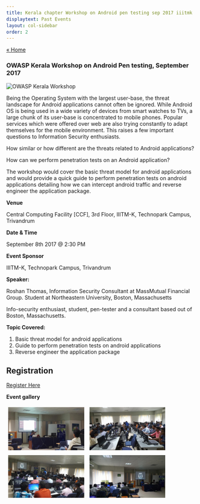 ```yaml
---
title: Kerala chapter Workshop on Android pen testing sep 2017 iiitmk
displaytext: Past Events
layout: col-sidebar
order: 2
---
```

<a href="../index.html" class="previous">&laquo; Home</a>

### OWASP Kerala Workshop on Android Pen testing, September 2017

<img src="/assets/images/september.jpg" alt="OWASP Kerala Workshop">

Being the Operating System with the largest user-base, the threat landscape for Android applications cannot often be ignored. While Android OS is being used in a wide variety of devices from smart watches to TVs, a large chunk of its user-base is concentrated to mobile phones. Popular services which were offered over web are also trying constantly to adapt themselves for the mobile environment. This raises a few important questions to Information Security enthusiasts.

How similar or how different are the threats related to Android applications?

How can we perform penetration tests on an Android application?

The workshop would cover the basic threat model for android applications and would provide a quick guide to perform penetration tests on android applications detailing how we can intercept android traffic and reverse engineer the application package.

**Venue**

   Central Computing Facility [CCF], 3rd Floor, IIITM-K, Technopark Campus, Trivandrum

**Date & Time**

   September 8th 2017 @ 2:30 PM

**Event Sponsor**

   IIITM-K, Technopark Campus, Trivandrum

**Speaker:**

Roshan Thomas, Information Security Consultant at MassMutual Financial Group. Student at Northeastern University, Boston, Massachusetts

Info-security enthusiast, student, pen-tester and a consultant based out of Boston, Massachusetts.


**Topic Covered:**

   1. Basic threat model for android applications
   2. Guide to perform penetration tests on android applications
   3. Reverse engineer the application package


## Registration    

[Register Here](https://www.eventbrite.com/e/workshop-on-android-application-penetration-testing-tickets-37384870153) 

**Event gallery**

<div class="col">
	<a href="../assets/images/september_2017.jpg" target="new"><img src="../assets/images/september_2017.jpg" style="display: inline-block;max-width: 98%;height: auto;width: 40%;margin: 1%;" alt="Audience" title="Audience"/></a>
	<a href="../assets/images/september_2017_1.jpg" target="new"><img src="../assets/images/september_2017_1.jpg" style="display: inline-block;max-width: 98%;height: auto;width: 40%;margin: 1%;" alt="Sreenath sasikumar" title="Sreenath Sasikumar" /></a>
	<a href="../assets/images/september_2017_2.jpg" target="new"><img src="../assets/images/september_2017_2.jpg"  style="display: inline-block;max-width: 98%;height: auto;width: 40%;margin: 1%;" alt="Team" title="Team" /></a>
	<a href="../assets/images/september_2017_3.jpg" target="new"><img src="../assets/images/september_2017_3.jpg"  style="display: inline-block;max-width: 98%;height: auto;width: 40%;margin: 1%;" alt="Team" title="Team" /></a>
</div> 
